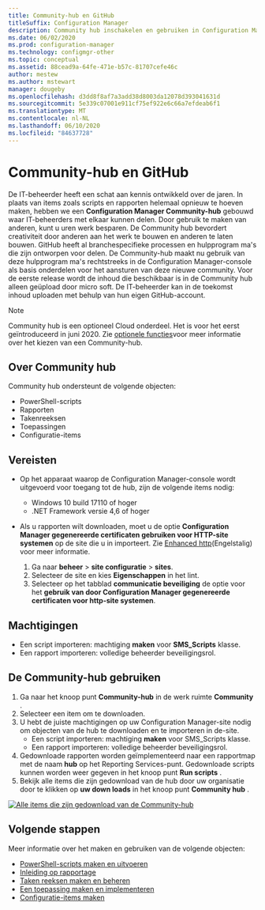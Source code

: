 ```yaml
---
title: Community-hub en GitHub
titleSuffix: Configuration Manager
description: Community hub inschakelen en gebruiken in Configuration Manager
ms.date: 06/02/2020
ms.prod: configuration-manager
ms.technology: configmgr-other
ms.topic: conceptual
ms.assetid: 88cead9a-64fe-471e-b57c-81707cefe46c
author: mestew
ms.author: mstewart
manager: dougeby
ms.openlocfilehash: d3dd8f8af7a3add38d8003da12078d393041631d
ms.sourcegitcommit: 5e339c07001e911cf75ef922e6c66a7efdeab6f1
ms.translationtype: MT
ms.contentlocale: nl-NL
ms.lasthandoff: 06/10/2020
ms.locfileid: "84637728"
---
```

# <a name="community-hub-and-github"></a>Community-hub en GitHub
<!--3555935, 3555936-->

De IT-beheerder heeft een schat aan kennis ontwikkeld over de jaren. In plaats van items zoals scripts en rapporten helemaal opnieuw te hoeven maken, hebben we een **Configuration Manager Community-hub** gebouwd waar IT-beheerders met elkaar kunnen delen. Door gebruik te maken van anderen, kunt u uren werk besparen. De Community hub bevordert creativiteit door anderen aan het werk te bouwen en anderen te laten bouwen. GitHub heeft al branchespecifieke processen en hulpprogram ma's die zijn ontworpen voor delen. De Community-hub maakt nu gebruik van deze hulpprogram ma's rechtstreeks in de Configuration Manager-console als basis onderdelen voor het aansturen van deze nieuwe community. Voor de eerste release wordt de inhoud die beschikbaar is in de Community hub alleen geüpload door micro soft. De IT-beheerder kan in de toekomst inhoud uploaden met behulp van hun eigen GitHub-account.

> [!Note]  
> Community hub is een optioneel Cloud onderdeel. Het is voor het eerst geïntroduceerd in juni 2020. Zie [optionele functies](install-in-console-updates.md#bkmk_options)voor meer informatie over het kiezen van een Community-hub.

## <a name="about-community-hub"></a>Over Community hub

Community hub ondersteunt de volgende objecten:
- PowerShell-scripts
- Rapporten
- Takenreeksen
- Toepassingen
- Configuratie-items  

## <a name="prerequisites"></a>Vereisten

- Op het apparaat waarop de Configuration Manager-console wordt uitgevoerd voor toegang tot de hub, zijn de volgende items nodig:
   - Windows 10 build 17110 of hoger
   - .NET Framework versie 4,6 of hoger


- Als u rapporten wilt downloaden, moet u de optie **Configuration Manager gegenereerde certificaten gebruiken voor HTTP-site systemen** op de site die u in importeert. Zie [Enhanced http](/sccm/core/plan-design/hierarchy/enhanced-http)(Engelstalig) voor meer informatie.
   1. Ga naar **beheer**  >  **site configuratie**  >  **sites**.
   1. Selecteer de site en kies **Eigenschappen** in het lint.
   1. Selecteer op het tabblad **communicatie beveiliging** de optie voor het **gebruik van door Configuration Manager gegenereerde certificaten voor http-site systemen**.

## <a name="permissions"></a>Machtigingen

- Een script importeren: machtiging **maken** voor **SMS_Scripts** klasse.
- Een rapport importeren: volledige beheerder beveiligingsrol.


## <a name="use-the-community-hub"></a>De Community-hub gebruiken

1. Ga naar het knoop punt **Community-hub** in de werk ruimte **Community** .
1. Selecteer een item om te downloaden.
1. U hebt de juiste machtigingen op uw Configuration Manager-site nodig om objecten van de hub te downloaden en te importeren in de-site.
    - Een script importeren: machtiging **maken** voor SMS_Scripts klasse.
    - Een rapport importeren: volledige beheerder beveiligingsrol.
1. Gedownloade rapporten worden geïmplementeerd naar een rapportmap met de naam **hub** op het Reporting Services-punt. Gedownloade scripts kunnen worden weer gegeven in het knoop punt **Run scripts** .
1. Bekijk alle items die zijn gedownload van de hub door uw organisatie door te klikken op **uw down loads** in het knoop punt **Community hub** .

[![Alle items die zijn gedownload van de Community-hub](./media/3555935-community-hub-downloads.png)](./media/3555935-community-hub-downloads.png#lightbox)


## <a name="next-steps"></a>Volgende stappen

Meer informatie over het maken en gebruiken van de volgende objecten:

- [PowerShell-scripts maken en uitvoeren](../../../apps/deploy-use/create-deploy-scripts.md)
- [Inleiding op rapportage](introduction-to-reporting.md)
- [Taken reeksen maken en beheren](../../../osd/deploy-use/manage-task-sequences-to-automate-tasks.md)
- [Een toepassing maken en implementeren](../../../apps/get-started/create-and-deploy-an-application.md)
- [Configuratie-items maken](../../../compliance/deploy-use/create-configuration-items.md)